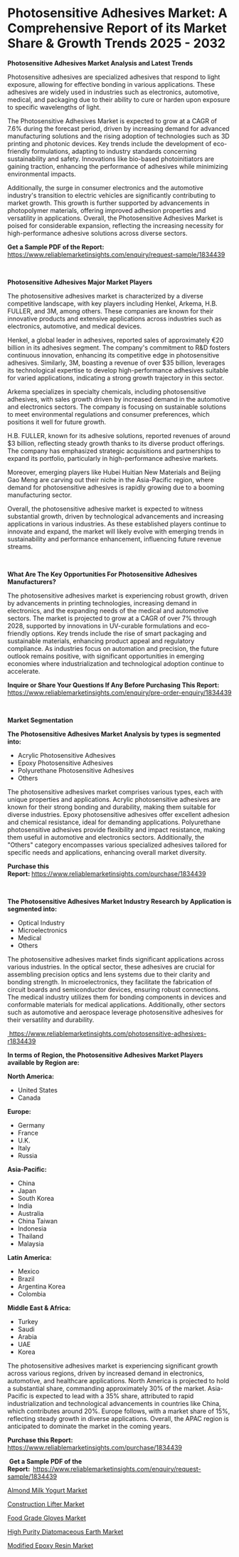 <p><h1>Photosensitive Adhesives Market: A Comprehensive Report of its Market Share & Growth Trends 2025 - 2032</h1></p><p><strong>Photosensitive Adhesives Market Analysis and Latest Trends</strong></p>
<p><p>Photosensitive adhesives are specialized adhesives that respond to light exposure, allowing for effective bonding in various applications. These adhesives are widely used in industries such as electronics, automotive, medical, and packaging due to their ability to cure or harden upon exposure to specific wavelengths of light. </p><p>The Photosensitive Adhesives Market is expected to grow at a CAGR of 7.6% during the forecast period, driven by increasing demand for advanced manufacturing solutions and the rising adoption of technologies such as 3D printing and photonic devices. Key trends include the development of eco-friendly formulations, adapting to industry standards concerning sustainability and safety. Innovations like bio-based photoinitiators are gaining traction, enhancing the performance of adhesives while minimizing environmental impacts. </p><p>Additionally, the surge in consumer electronics and the automotive industry's transition to electric vehicles are significantly contributing to market growth. This growth is further supported by advancements in photopolymer materials, offering improved adhesion properties and versatility in applications. Overall, the Photosensitive Adhesives Market is poised for considerable expansion, reflecting the increasing necessity for high-performance adhesive solutions across diverse sectors.</p></p>
<p><strong>Get a Sample PDF of the Report:&nbsp;</strong> <a href="https://www.reliablemarketinsights.com/enquiry/request-sample/1834439?utm_campaign=2013&utm_medium=2&utm_source=Github&utm_content=ia&utm_term=03022025&utm_id=photosensitive-adhesives">https://www.reliablemarketinsights.com/enquiry/request-sample/1834439</a></p>
<p>&nbsp;</p>
<p><strong>Photosensitive Adhesives Major Market Players</strong></p>
<p><p>The photosensitive adhesives market is characterized by a diverse competitive landscape, with key players including Henkel, Arkema, H.B. FULLER, and 3M, among others. These companies are known for their innovative products and extensive applications across industries such as electronics, automotive, and medical devices.</p><p>Henkel, a global leader in adhesives, reported sales of approximately €20 billion in its adhesives segment. The company's commitment to R&D fosters continuous innovation, enhancing its competitive edge in photosensitive adhesives. Similarly, 3M, boasting a revenue of over $35 billion, leverages its technological expertise to develop high-performance adhesives suitable for varied applications, indicating a strong growth trajectory in this sector.</p><p>Arkema specializes in specialty chemicals, including photosensitive adhesives, with sales growth driven by increased demand in the automotive and electronics sectors. The company is focusing on sustainable solutions to meet environmental regulations and consumer preferences, which positions it well for future growth.</p><p>H.B. FULLER, known for its adhesive solutions, reported revenues of around $3 billion, reflecting steady growth thanks to its diverse product offerings. The company has emphasized strategic acquisitions and partnerships to expand its portfolio, particularly in high-performance adhesive markets.</p><p>Moreover, emerging players like Hubei Huitian New Materials and Beijing Gao Meng are carving out their niche in the Asia-Pacific region, where demand for photosensitive adhesives is rapidly growing due to a booming manufacturing sector.</p><p>Overall, the photosensitive adhesive market is expected to witness substantial growth, driven by technological advancements and increasing applications in various industries. As these established players continue to innovate and expand, the market will likely evolve with emerging trends in sustainability and performance enhancement, influencing future revenue streams.</p></p>
<p>&nbsp;</p>
<p><strong>What Are The Key Opportunities For Photosensitive Adhesives Manufacturers?</strong></p>
<p><p>The photosensitive adhesives market is experiencing robust growth, driven by advancements in printing technologies, increasing demand in electronics, and the expanding needs of the medical and automotive sectors. The market is projected to grow at a CAGR of over 7% through 2028, supported by innovations in UV-curable formulations and eco-friendly options. Key trends include the rise of smart packaging and sustainable materials, enhancing product appeal and regulatory compliance. As industries focus on automation and precision, the future outlook remains positive, with significant opportunities in emerging economies where industrialization and technological adoption continue to accelerate.</p></p>
<p><strong>Inquire or Share Your Questions If Any Before Purchasing This Report:</strong> <a href="https://www.reliablemarketinsights.com/enquiry/pre-order-enquiry/1834439?utm_campaign=2013&utm_medium=2&utm_source=Github&utm_content=ia&utm_term=03022025&utm_id=photosensitive-adhesives">https://www.reliablemarketinsights.com/enquiry/pre-order-enquiry/1834439</a></p>
<p>&nbsp;</p>
<p><strong>Market Segmentation</strong></p>
<p><strong>The Photosensitive Adhesives Market Analysis by types is segmented into:</strong></p>
<p><ul><li>Acrylic Photosensitive Adhesives</li><li>Epoxy Photosensitive Adhesives</li><li>Polyurethane Photosensitive Adhesives</li><li>Others</li></ul></p>
<p><p>The photosensitive adhesives market comprises various types, each with unique properties and applications. Acrylic photosensitive adhesives are known for their strong bonding and durability, making them suitable for diverse industries. Epoxy photosensitive adhesives offer excellent adhesion and chemical resistance, ideal for demanding applications. Polyurethane photosensitive adhesives provide flexibility and impact resistance, making them useful in automotive and electronics sectors. Additionally, the "Others" category encompasses various specialized adhesives tailored for specific needs and applications, enhancing overall market diversity.</p></p>
<p><strong>Purchase this Report:&nbsp;</strong><a href="https://www.reliablemarketinsights.com/purchase/1834439?utm_campaign=2013&utm_medium=2&utm_source=Github&utm_content=ia&utm_term=03022025&utm_id=photosensitive-adhesives">https://www.reliablemarketinsights.com/purchase/1834439</a></p>
<p>&nbsp;</p>
<p><strong>The Photosensitive Adhesives Market Industry Research by Application is segmented into:</strong></p>
<p><ul><li>Optical Industry</li><li>Microelectronics</li><li>Medical</li><li>Others</li></ul></p>
<p><p>The photosensitive adhesives market finds significant applications across various industries. In the optical sector, these adhesives are crucial for assembling precision optics and lens systems due to their clarity and bonding strength. In microelectronics, they facilitate the fabrication of circuit boards and semiconductor devices, ensuring robust connections. The medical industry utilizes them for bonding components in devices and conformable materials for medical applications. Additionally, other sectors such as automotive and aerospace leverage photosensitive adhesives for their versatility and durability.</p></p>
<p><a href="https://www.reliablemarketinsights.com/photosensitive-adhesives-r1834439?utm_campaign=2013&utm_medium=2&utm_source=Github&utm_content=ia&utm_term=03022025&utm_id=photosensitive-adhesives">&nbsp;https://www.reliablemarketinsights.com/photosensitive-adhesives-r1834439</a></p>
<p><strong>In terms of Region, the Photosensitive Adhesives Market Players available by Region are:</strong></p>
<p>
    <p> <strong> North America: </strong>
        <ul>
            <li>United States</li>
            <li>Canada</li>
        </ul>
        </p> 
    <p> <strong> Europe: </strong>
        <ul>
            <li>Germany</li>
            <li>France</li>
            <li>U.K.</li>
            <li>Italy</li>
            <li>Russia</li>
        </ul>
        </p> 
    <p> <strong> Asia-Pacific: </strong>
        <ul>
            <li>China</li>
            <li>Japan</li>
            <li>South Korea</li>
            <li>India</li>
            <li>Australia</li>
            <li>China Taiwan</li>
            <li>Indonesia</li>
            <li>Thailand</li>
            <li>Malaysia</li>
        </ul>
        </p> 
    <p> <strong> Latin America: </strong>
        <ul>
            <li>Mexico</li>
            <li>Brazil</li>
            <li>Argentina Korea</li>
            <li>Colombia</li>
        </ul>
        </p> 
    <p> <strong> Middle East & Africa: </strong>
        <ul>
            <li>Turkey</li>
            <li>Saudi</li>
            <li>Arabia</li>
            <li>UAE</li>
            <li>Korea</li>
        </ul>
    </p>
    </p>
<p><p>The photosensitive adhesives market is experiencing significant growth across various regions, driven by increased demand in electronics, automotive, and healthcare applications. North America is projected to hold a substantial share, commanding approximately 30% of the market. Asia-Pacific is expected to lead with a 35% share, attributed to rapid industrialization and technological advancements in countries like China, which contributes around 20%. Europe follows, with a market share of 15%, reflecting steady growth in diverse applications. Overall, the APAC region is anticipated to dominate the market in the coming years.</p></p>
<p><strong>Purchase this Report: </strong><a href="https://www.reliablemarketinsights.com/purchase/1834439?utm_campaign=2013&utm_medium=2&utm_source=Github&utm_content=ia&utm_term=03022025&utm_id=photosensitive-adhesives">https://www.reliablemarketinsights.com/purchase/1834439</a></p>
<p>&nbsp;<strong>Get a Sample PDF of the Report:&nbsp;&nbsp;</strong><a href="https://www.reliablemarketinsights.com/enquiry/request-sample/1834439?utm_campaign=2013&utm_medium=2&utm_source=Github&utm_content=ia&utm_term=03022025&utm_id=photosensitive-adhesives">https://www.reliablemarketinsights.com/enquiry/request-sample/1834439</a></p>
<p><strong></strong></p>
<p><p><a href="https://www.linkedin.com/pulse/in-depth-understanding-almond-milk-yogurt-market-size-growth-vwgrf?utm_campaign=2013&utm_medium=2&utm_source=Github&utm_content=ia&utm_term=03022025&utm_id=photosensitive-adhesives">Almond Milk Yogurt Market</a></p><p><a href="https://www.linkedin.com/pulse/construction-lifter-market-analysis-report-key-growth-factors-scsqf?utm_campaign=2013&utm_medium=2&utm_source=Github&utm_content=ia&utm_term=03022025&utm_id=photosensitive-adhesives">Construction Lifter Market</a></p><p><a href="https://www.linkedin.com/pulse/food-grade-gloves-market-research-report-exploring-size-revenue-cn87c?utm_campaign=2013&utm_medium=2&utm_source=Github&utm_content=ia&utm_term=03022025&utm_id=photosensitive-adhesives">Food Grade Gloves Market</a></p><p><a href="https://github.com/MarciaRunte/Market-Research-Report-List-1/blob/main/high-purity-diatomaceous-earth-market.md?utm_campaign=2013&utm_medium=2&utm_source=Github&utm_content=ia&utm_term=03022025&utm_id=photosensitive-adhesives">High Purity Diatomaceous Earth Market</a></p><p><a href="https://www.linkedin.com/pulse/analysis-global-modified-epoxy-resin-market-present-landscape-mr92f?utm_campaign=2013&utm_medium=2&utm_source=Github&utm_content=ia&utm_term=03022025&utm_id=photosensitive-adhesives">Modified Epoxy Resin Market</a></p></p>